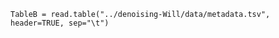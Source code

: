 ```{r include = FALSE}
TableB = read.table("../denoising-Will/data/metadata.tsv", header=TRUE, sep="\t")
```

